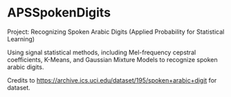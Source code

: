 # APSSpokenDigits
Project: Recognizing Spoken Arabic Digits (Applied Probability for Statistical Learning)

Using signal statistical methods, including Mel-frequency cepstral coefficients, K-Means, and Gaussian Mixture Models to recognize spoken arabic digits. 

Credits to https://archive.ics.uci.edu/dataset/195/spoken+arabic+digit for dataset.
